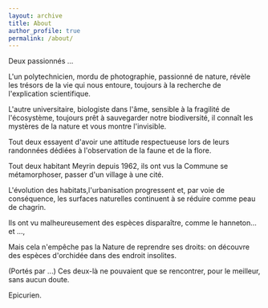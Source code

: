 ```yaml
---
layout: archive
title: About
author_profile: true
permalink: /about/
---
```


Deux passionnés ...   

L'un polytechnicien, mordu de photographie, passionné de nature, révèle les trésors de la vie qui nous entoure, toujours à la recherche de l'explication scientifique.   

L'autre universitaire, biologiste dans l'âme, sensible à la fragilité de l'écosystème, toujours prêt à sauvegarder notre biodiversité, il connaît les mystères de la nature et vous montre l'invisible.   

Tout deux essayent d'avoir une attitude respectueuse lors de leurs randonnées dédiées à l'observation de la faune et de la flore.   

Tout deux habitant Meyrin depuis 1962, ils ont vus la Commune se métamorphoser, passer d'un village à une cité.

L'évolution des habitats,l'urbanisation progressent et, par voie de conséquence, les surfaces naturelles continuent à se réduire comme peau de chagrin.

Ils ont vu malheureusement des espèces disparaître, comme le hanneton... et ..., 

Mais cela n'empêche pas la Nature de reprendre ses droits: on découvre des espèces d'orchidée dans des endroit insolites.

(Portés par ...) Ces deux-là ne pouvaient que se rencontrer, pour le meilleur, sans aucun doute.

Epicurien.
